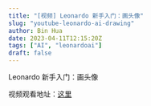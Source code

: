 ```yaml
---
title: "[视频] Leonardo 新手入门：画头像"
slug: "youtube-leonardo-ai-drawing"
author: Bin Hua
date: 2023-04-11T12:15:20Z
tags: ["AI", "leonardoai"]
draft: false
---
```


Leonardo 新手入门：画头像

视频观看地址：[这里](https://www.youtube.com/watch?v=CCrQZ8djHTk)
